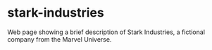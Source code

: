 # stark-industries
Web page showing a brief description of Stark Industries,  a fictional company from the Marvel Universe.
